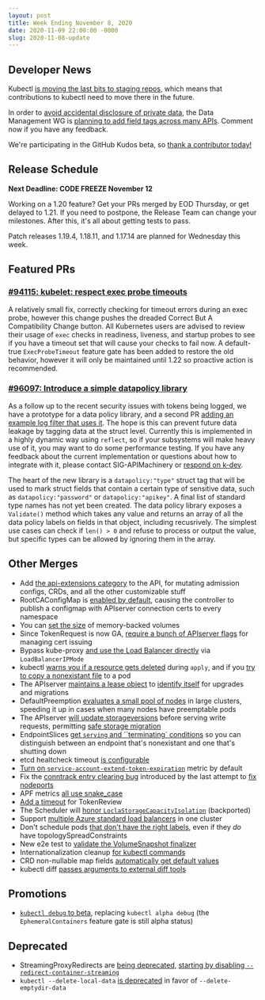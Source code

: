 ```yaml
---
layout: post
title: Week Ending November 8, 2020
date: 2020-11-09 22:00:00 -0000
slug: 2020-11-08-update
---
```


## Developer News

Kubectl [is moving the last bits to staging repos](https://groups.google.com/g/kubernetes-dev/c/tmUnaUQd7uk),
which means that contributions to kubectl need to move there in the future.

In order to [avoid accidental disclosure of private data](https://github.com/kubernetes/enhancements/tree/master/keps/sig-instrumentation/1753-logs-sanitization),
the Data Management WG
is [planning to add field tags across many APIs](https://groups.google.com/g/kubernetes-dev/c/Vbb5dZyduyc).  Comment now
if you have any feedback.

We're participating in the GitHub Kudos beta, so [thank a contributor today!](https://groups.google.com/g/kubernetes-dev/c/dslziTxFvDo)

## Release Schedule

**Next Deadline: CODE FREEZE November 12**

Working on a 1.20 feature?  Get your PRs merged by EOD Thursday, or get delayed
to 1.21.  If you need to postpone, the Release Team can change your milestones.
After this, it's all about getting tests to pass.

Patch releases 1.19.4, 1.18.11, and 1.17.14 are planned for Wednesday this week.

## Featured PRs

### [#94115: kubelet: respect exec probe timeouts](https://github.com/kubernetes/kubernetes/pull/94115)

A relatively small fix, correctly checking for timeout errors during an exec probe, however this change pushes the dreaded Correct But A Compatibility Change button. All Kubernetes users are advised to review their usage of `exec` checks in readiness, liveness, and startup probes to see if you have a timeout set that will cause your checks to fail now. A default-true `ExecProbeTimeout` feature gate has been added to restore the old behavior, however it will only be maintained until 1.22 so proactive action is recommended.

### [#96097: Introduce a simple datapolicy library](https://github.com/kubernetes/kubernetes/pull/96097)

As a follow up to the recent security issues with tokens being logged, we have a prototype for a data policy library, and a second PR [adding an example log filter that uses it](https://github.com/kubernetes/kubernetes/pull/96309). The hope is this can prevent future data leakage by tagging data at the struct level. Currently this is implemented in a highly dynamic way using `reflect`, so if your subsystems will make heavy use of it, you may want to do some performance testing. If you have any feedback about the current implementation or questions about how to integrate with it, please contact SIG-APIMachinery or [respond on k-dev](https://groups.google.com/g/kubernetes-dev/c/Vbb5dZyduyc).

The heart of the new library is a `datapolicy:"type"` struct tag that will be used to mark struct fields that contain a certain type of sensitive data, such as `datapolicy:"password"` or `datapolicy:"apikey"`. A final list of standard type names has not yet been created. The data policy library exposes a `Validate()` method which takes any value and returns an array of all the data policy labels on fields in that object, including recusrively. The simplest use cases can check if `len() > 0` and refuse to process or output the value, but specific types can be allowed by ignoring them in the array.

## Other Merges

* Add [the api-extensions category](https://github.com/kubernetes/kubernetes/pull/95603) to the API, for mutating admission configs, CRDs, and all the other customizable stuff
* RootCAConfigMap is [enabled by default](https://github.com/kubernetes/kubernetes/pull/96197), causing the controller to publish a configmap with APIserver connection certs to every namespace
* You can [set the size](https://github.com/kubernetes/kubernetes/pull/94444) of memory-backed volumes
* Since TokenRequest is now GA, [require a bunch of APIserver flags](https://github.com/kubernetes/kubernetes/pull/95896) for managing cert issuing
* Bypass kube-proxy [and use the Load Balancer directly](https://github.com/kubernetes/kubernetes/pull/92312) via `LoadBalancerIPMode`
* kubectl [warns you if a resource gets deleted](https://github.com/kubernetes/kubernetes/pull/95544) during `apply`, and if you [try to copy a nonexistant file](https://github.com/kubernetes/kubernetes/pull/90333) to a pod
* The APIserver [maintains a lease object](https://github.com/kubernetes/kubernetes/pull/95533) to [identify itself](https://github.com/kubernetes/enhancements/blob/master/keps/sig-api-machinery/1965-kube-apiserver-identity/README.md) for upgrades and migrations
* DefaultPreemption [evaluates a small pool of nodes](https://github.com/kubernetes/kubernetes/pull/94814) in large clusters, speeding it up in cases when many nodes have preemptable pods
* The APIserver [will update storageversions](https://github.com/kubernetes/kubernetes/pull/93873) before serving write requests, permitting [safe storage migration](https://github.com/kubernetes/enhancements/blob/master/keps/sig-api-machinery/20190802-dynamic-coordinated-storage-version.md)
* EndpointSlices [get `serving` and ``terminating` conditions](https://github.com/kubernetes/kubernetes/pull/92968) so you can distinguish between an endpoint that's nonexistant and one that's shutting down
* etcd healtcheck timeout [is configurable](https://github.com/kubernetes/kubernetes/pull/93244)
* [Turn on `service-account-extend-token-expiration`](https://github.com/kubernetes/kubernetes/pull/96273) metric by default
* Fix the [conntrack entry clearing bug](https://github.com/kubernetes/kubernetes/pull/96251) introduced by the last attempt to [fix nodeports](https://github.com/kubernetes/kubernetes/pull/71573)
* APF metrics [all use snake_case](https://github.com/kubernetes/kubernetes/pull/96236)
* [Add a timeout](https://github.com/kubernetes/kubernetes/pull/96217) for TokenReview
* The Scheduler will [honor `LoclaStorageCapacityIsolation`](https://github.com/kubernetes/kubernetes/pull/96092) (backported)
* Support [multiple Azure standard load balancers](https://github.com/kubernetes/kubernetes/pull/96111) in one cluster
* Don't schedule pods [that don't have the right labels](https://github.com/kubernetes/kubernetes/pull/95812), even if they *do* have topologySpreadConstraints
* New e2e test to [validate the VolumeSnapshot finalizer](https://github.com/kubernetes/kubernetes/pull/95863)
* Internationalization cleanup [for kubectl commands](https://github.com/kubernetes/kubernetes/pull/95439)
* CRD non-nullable map fields [automatically get default values](https://github.com/kubernetes/kubernetes/pull/95423)
* kubectl diff [passes arguments to external diff tools](https://github.com/kubernetes/kubernetes/pull/95292)

## Promotions

* [`kubectl debug` to beta](https://github.com/kubernetes/kubernetes/pull/96138), replacing `kubectl alpha debug` (the `EphemeralContainers` feature gate is still alpha status)

## Deprecated

* StreamingProxyRedirects are [being deprecated](https://github.com/kubernetes/enhancements/issues/1558), [starting by disabling `--redirect-container-streaming`](https://github.com/kubernetes/kubernetes/pull/95935)
* `kubectl --delete-local-data` [is deprecated](https://github.com/kubernetes/kubernetes/pull/95076) in favor of `--delete-emptydir-data`
